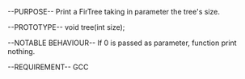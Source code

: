 --PURPOSE--
    Print a FirTree taking in parameter the tree's size.

--PROTOTYPE--
    void tree(int size);

--NOTABLE BEHAVIOUR--
    If 0 is passed as parameter, function print nothing.

--REQUIREMENT--
    GCC